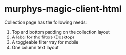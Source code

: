 # murphys-magic-client-html

Collection page has the following needs:

1. Top and bottom padding on the collection layout
2. A label for the filters (Desktop)
3. A toggleable filter tray for mobile
4. One column text layout

